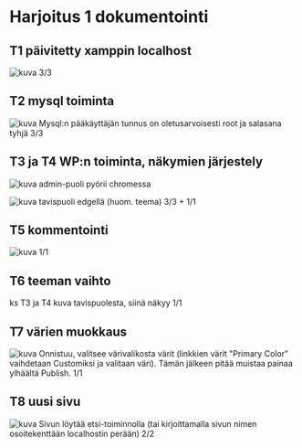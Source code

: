 # Harjoitus 1 dokumentointi

## T1 päivitetty xamppin localhost
![kuva](/web-julkaisujarjestelmat/harjoitus1/t1_localhost.png)
3/3

## T2 mysql toiminta
![kuva](/web-julkaisujarjestelmat/harjoitus1/t2_mysql.png)
Mysql:n pääkäyttäjän tunnus on oletusarvoisesti root ja salasana tyhjä
3/3

## T3 ja T4  WP:n toiminta, näkymien järjestely 
![kuva](/web-julkaisujarjestelmat/harjoitus1/t3_wpadmin.png)
admin-puoli pyörii chromessa

![kuva](/web-julkaisujarjestelmat/harjoitus1/t3_wptavis.png)
tavispuoli edgellä (huom. teema)
3/3 + 1/1 

## T5 kommentointi
![kuva](/web-julkaisujarjestelmat/harjoitus1/t5_kommentti.png)
1/1

## T6 teeman vaihto
ks T3 ja T4 kuva tavispuolesta, siinä näkyy
1/1

## T7 värien muokkaus
![kuva](/web-julkaisujarjestelmat/harjoitus1/t7_varit.png)
Onnistuu, valitsee värivalikosta värit (linkkien värit "Primary Color" vaihdetaan Customiksi ja valitaan väri). Tämän jälkeen pitää muistaa painaa ylhäältä Publish.
1/1

## T8 uusi sivu
![kuva](/web-julkaisujarjestelmat/harjoitus1/t8_uusisivu.png)
Sivun löytää etsi-toiminnolla (tai kirjoittamalla sivun nimen osoitekenttään localhostin perään)
2/2


